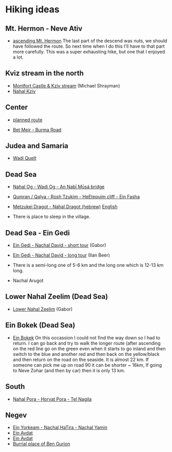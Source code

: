 # Hiking ideas

## Mt. Hermon - Neve Ativ

* [ascending Mt. Hermon](https://www.wikiloc.com/hiking-trails/neve-ativ-36831990)
The last part of the descend was nuts, we should have followed the route. So next time when I do this I'll have to that part more carefully.
This was a super exhausting hike, but one that I enjoyed a lot.

## Kviz stream in the north

* [Montfort Castle & Kziv stream](https://www.wikiloc.com/hiking-trails/montfort-castle-kziv-stream-3437989) (Michael Shrayman)
* [Nahal Kziv](https://en.wikipedia.org/wiki/Nahal_Kziv)


## Center

* [planned route](https://israelhiking.osm.org.il/share/m2Xgca4xBk)

* [Bet Meir - Burma Road](https://www.wikiloc.com/walking-trails/bet-meir-burma-road-67685953)

## Judea and Samaria

* [Wadi Quelt](https://en.wikipedia.org/wiki/Wadi_Qelt)


## Dead Sea

* [Nahal Og - Wadi Og - An Nabī Mūsá bridge](https://www.wikiloc.com/walking-trails/nahal-og-wadi-og-an-nabi-musa-bridge-68251059)

* [Qumran / Qalya - Rosh Tzukim - HeEtequim cliff - Ein Fasha](https://www.wikiloc.com/walking-trails/qumran-qalya-rosh-tzukim-heetequim-cliff-ein-fasha-67203241)

* [Metzukei Dragot - Nahal Dragot (hebrew)](https://he.wikipedia.org/wiki/%D7%A0%D7%97%D7%9C_%D7%93%D7%A8%D7%92%D7%94) [English](https://en.wikipedia.org/wiki/Wadi_Murabba%27at)
* There is place to sleep in the village.



## Dead Sea - Ein Gedi

* [Ein Gedi - Nachal David - short tour](https://www.wikiloc.com/hiking-trails/ein-gedi-waadi-nachal-david-israel-16721100) (Gabor)
* [Ein Gedi - Nachal David - long tour](https://www.wikiloc.com/hiking-trails/hr-yshy-nkhl-dvd-lyvn-mlh-htsyts-nkhl-dvd-tkhtvn-3653790) (Ilan Beer)
* There is a semi-long one of 5-6 km and the long one which is 12-13 km long.

* Nachal Arugot

## Lower Nahal Zeelim (Dead Sea)

* [Lower Nahal Zeelim](https://www.wikiloc.com/hiking-trails/lower-nahal-zeelim-near-the-dead-sea-israel-21779815) (Gabor)

## Ein Bokek (Dead Sea)

* [Ein Bokek](https://www.wikiloc.com/walking-trails/en-boqeq-ein-boqeq-ein-bokek-dead-sea-israel-66695369)
On this occassion I could not find the way down so I had to return. I can go back and try to walk the longer route
(after ascending on the red line go on the green even when it starts to go inland and then switch to the blue
and another red and then back on the yellow/black and then return on the road on the seaside. It is almost 22 km.
If someone can pick me up on road 90 it can be shorter ~ 16km, If going to Neve Zohar (and then by car) then
it is only 13 km.


## South

* [Nahal Pora - Horvat Pora - Tel Nagila](https://www.wikiloc.com/hiking-trails/nahal-pora-horvat-pora-tel-nagila-israel-23000580)

## Negev

* [Ein Yorkeam - Nachal HaTira - Nachal Yamin](https://www.wikiloc.com/hiking-trails/ein-yorkeam-nachal-hatira-nachal-yamin-69592689)
* [Ein Avdat](http://www.attractions-in-israel.com/negev/negev-hikes/ein-avdat-national-park-%E2%80%93-hike-at-en-avdat-in-the-negev/)
* [Ein Avdat](https://en.wikipedia.org/wiki/Ein_Avdat)
* [Burrial place of Ben Gurion](http://www.parks.org.il/ParksAndReserves/benGorion/Pages/default.aspx)



